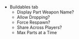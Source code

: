 * Buildables tab
   * Display Part Weapon Name?
   * Allow Dropping?
   * Force Respawn?
   * Share Across Players?
   * Max Parts at a Time
